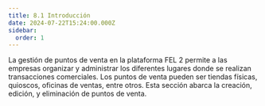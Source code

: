 ```yaml
---
title: 8.1 Introducción
date: 2024-07-22T15:24:00.000Z
sidebar:
  order: 1
---
```

La gestión de puntos de venta en la plataforma FEL 2 permite a las empresas organizar y administrar los diferentes lugares donde se realizan transacciones comerciales. Los puntos de venta pueden ser tiendas físicas, quioscos, oficinas de ventas, entre otros. Esta sección abarca la creación, edición, y eliminación de puntos de venta.
